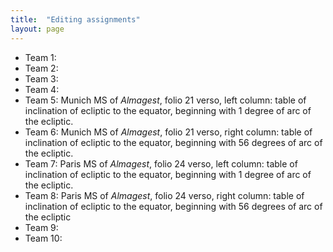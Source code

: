 ```yaml
---
title:  "Editing assignments"
layout: page
---
```



- Team 1:
- Team 2:
- Team 3:
- Team 4:
- Team 5: Munich MS of *Almagest*, folio 21 verso, left column: table of inclination of ecliptic to the equator, beginning with 1 degree of arc of the ecliptic.
- Team 6: Munich MS of *Almagest*, folio 21 verso, right column: table of inclination of ecliptic to the equator, beginning with 56 degrees of arc of the ecliptic.
- Team 7: Paris MS of *Almagest*, folio 24 verso, left column: table of inclination of ecliptic to the equator, beginning with 1 degree of arc of the ecliptic.
- Team 8: Paris MS of *Almagest*, folio 24 verso, right column:   table of inclination of ecliptic to the equator, beginning with 56 degrees of arc of the ecliptic
- Team 9:
- Team 10:




<!--

## IGNORE OLD STUFF


- Team 1: Leiden MS of *Handy Tables*, [folio 64 recto][64r]: chronological table beginning from Nabonassar.
- Team 2: Leiden MS of *Handy Tables*, [folio 64 verso][64v]: chronological table continued from Philip of Macedon.




## Munich

- Team 3:  
- Team 4:
- Team 8:  Munich MS of *Almagest*, [folio 15 recto][m15r], left table: table of chords beginning at 0.5 degrees of angle.
- Team 9: Munich MS of *Almagest*, [folio 15 recto][m15r], right table: table of chords beginning at 23 degrees of angle


## Paris

- Team 10:  .
- Team 5:
- Team 6: Paris MS of *Almagest*, [folio 17 recto][p17r], left table: table of chords beginning at 0.5 degrees of angle.

- Team 7: Paris MS of *Almagest*, [folio 17 recto][p17r], right table: table of chords beginning at 23 degrees of angle


[m21v]: http://beta.hpcc.uh.edu/tomcat/mss/images?request=GetIIPMooViewer&urn=urn:cite:bsb:muncg212img.MunCG212_img47

[p17r]: http://beta.hpcc.uh.edu/tomcat/mss/images?request=GetIIPMooViewer&urn=urn:cite:bnf:gr2389img.bnf2389_img43



[bnf24v]: http://beta.hpcc.uh.edu/tomcat/mss/images?request=GetIIPMooViewer&urn=urn:cite:bnf:gr2389img.bnf2389_img58
-->

<!-- Handy Tables chron:


- [64r][64r]
- [64v][64v]
- 65 v [table beginning with Philip][65v]

-->


<!-- 65r is consuls -->

<!--
[64r]: http://beta.hpcc.uh.edu/tomcat/mss/images?request=GetIIPMooViewer&urn=urn:cite:episteme:bpg78img.handy_1376

[64v]: http://beta.hpcc.uh.edu/tomcat/mss/images?request=GetIIPMooViewer&urn=urn:cite:episteme:bpg78img.handy_1377
-->

<!--Handy poleis episemoi:  begins on [66r][66r] 68r, 69r , 69v -->

[66r]: http://beta.hpcc.uh.edu/tomcat/mss/images?request=GetIIPMooViewer&urn=urn:cite:episteme:bpg78img.handy_1387

[65v]: http://beta.hpcc.uh.edu/tomcat/mss/images?request=GetIIPMooViewer&urn=urn:cite:episteme:bpg78img.handy_1382

<!--Angles and arcs by parallels:

- Paris, [folio 57 v][parisex]
- Munich, [folio 51 r][munex]
-->


[munex]: http://beta.hpcc.uh.edu/tomcat/mss/images?request=GetIIPMooViewer&urn=urn:cite:bsb:muncg212img.MunCG212_img106

[parisex]: http://beta.hpcc.uh.edu/tomcat/mss/images?request=GetIIPMooViewer&urn=urn:cite:bnf:gr2389img.bnf2389_img124





[m15r]: http://beta.hpcc.uh.edu/tomcat/mss/images?request=GetIIPMooViewer&urn=urn:cite:bsb:muncg212img.MunCG212_img34
